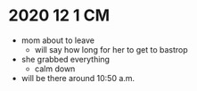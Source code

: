 # 2020 12 1 CM

- mom about to leave 
  - will say how long for her to get to bastrop
- she grabbed everything
  - calm down
- will be there around 10:50 a.m.